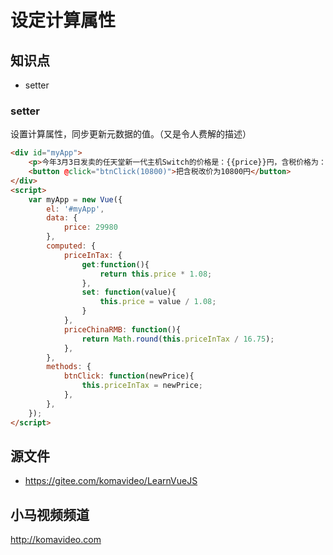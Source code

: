 设定计算属性
========

## 知识点

* setter

### setter

设置计算属性，同步更新元数据的值。（又是令人费解的描述）

~~~html
<div id="myApp">
    <p>今年3月3日发卖的任天堂新一代主机Switch的价格是：{{price}}円，含税价格为：{{priceInTax}}円，折合人民币为：{{priceChinaRMB}}元。</p>
    <button @click="btnClick(10800)">把含税改价为10800円</button>
</div>
<script>
    var myApp = new Vue({
        el: '#myApp',
        data: {
            price: 29980
        },
        computed: {
            priceInTax: {
                get:function(){
                    return this.price * 1.08;
                },
                set: function(value){
                    this.price = value / 1.08;
                }
            },
            priceChinaRMB: function(){
                return Math.round(this.priceInTax / 16.75);
            },
        },
        methods: {
            btnClick: function(newPrice){
                this.priceInTax = newPrice;
            },
        },
    });
</script>
~~~

## 源文件

* https://gitee.com/komavideo/LearnVueJS

## 小马视频频道

http://komavideo.com

